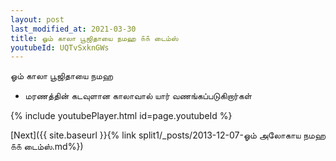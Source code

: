 ```yaml
---
layout: post
last_modified_at: 2021-03-30
title: ஓம் காலா பூஜிதாயை நமஹ ௧௧ டைம்ஸ்
youtubeId: UQTvSxknGWs
---
```

 
 
 ஓம் காலா பூஜிதாயை நமஹ  
 
 -  மரணத்தின் கடவுளான காலாவால் யார் வணங்கப்படுகிறார்கள் 
 
  
 
  
 
 
 
 
 
 


{% include youtubePlayer.html id=page.youtubeId %}
 
[Next]({{ site.baseurl }}{% link  split1/_posts/2013-12-07-ஓம் அலோகாய நமஹ ௧௧ டைம்ஸ்.md%})
 
